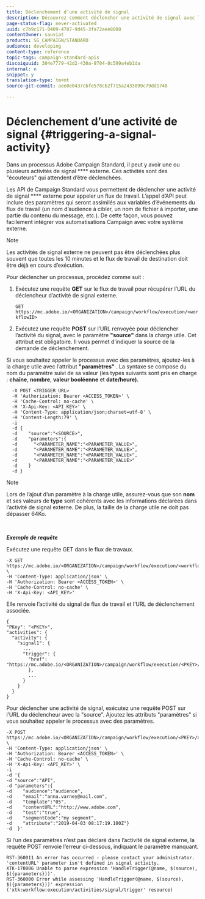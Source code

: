 ```yaml
---
title: Déclenchement d’une activité de signal
description: Découvrez comment déclencher une activité de signal avec les API.
page-status-flag: never-activated
uuid: c7b9c171-0409-4707-9d45-3fa72aee8008
contentOwner: sauviat
products: SG_CAMPAIGN/STANDARD
audience: developing
content-type: reference
topic-tags: campaign-standard-apis
discoiquuid: 304e7779-42d2-430a-9704-8c599a4eb1da
internal: n
snippet: y
translation-type: tm+mt
source-git-commit: aee0e0437cbfe578cb2f715a2433099c79dd1748

---
```



# Déclenchement d’une activité de signal {#triggering-a-signal-activity}

Dans un processus Adobe Campaign Standard, il peut y avoir une ou plusieurs activités de signal **** externe. Ces activités sont des "écouteurs" qui attendent d’être déclenchées.

Les API de Campaign Standard vous permettent de déclencher une activité de signal **** externe pour appeler un flux de travail. L’appel d’API peut inclure des paramètres qui seront assimilés aux variables d’événements du flux de travail (un nom d’audience à cibler, un nom de fichier à importer, une partie du contenu du message, etc.). De cette façon, vous pouvez facilement intégrer vos automatisations Campaign avec votre système externe.

>[!NOTE]
>
>Les activités de signal externe ne peuvent pas être déclenchées plus souvent que toutes les 10 minutes et le flux de travail de destination doit être déjà en cours d’exécution.

Pour déclencher un processus, procédez comme suit :

1. Exécutez une requête **GET** sur le flux de travail pour récupérer l’URL du déclencheur d’activité de signal externe.

   `GET https://mc.adobe.io/<ORGANIZATION>/campaign/workflow/execution/<workflowID>`

1. Exécutez une requête **POST** sur l’URL renvoyée pour déclencher l’activité du signal, avec le paramètre **"source"** dans la charge utile. Cet attribut est obligatoire. Il vous permet d’indiquer la source de la demande de déclenchement.

Si vous souhaitez appeler le processus avec des paramètres, ajoutez-les à la charge utile avec l’attribut **"paramètres"** . La syntaxe se compose du nom du paramètre suivi de sa valeur (les types suivants sont pris en charge : **chaîne**, **nombre**, **valeur booléenne** et **date/heure).**

```
  -X POST <TRIGGER_URL>
  -H 'Authorization: Bearer <ACCESS_TOKEN>' \
  -H 'Cache-Control: no-cache' \
  -H 'X-Api-Key: <API_KEY>' \
  -H 'Content-Type: application/json;charset=utf-8' \
  -H 'Content-Length:79' \
  -i
  -d {
  -d    "source":"<SOURCE>",
  -d    "parameters":{
  -d      "<PARAMETER_NAME":"<PARAMETER_VALUE>",
  -d      "<PARAMETER_NAME":"<PARAMETER_VALUE>",
  -d      "<PARAMETER_NAME":"<PARAMETER_VALUE>",  
  -d      "<PARAMETER_NAME":"<PARAMETER_VALUE>"
  -d    }
  -d }
```

>[!NOTE]
>
>Lors de l’ajout d’un paramètre à la charge utile, assurez-vous que son **nom** et ses valeurs de **type** sont cohérents avec les informations déclarées dans l’activité de signal externe. De plus, la taille de la charge utile ne doit pas dépasser 64Ko.

<br/>

***Exemple de requête***

Exécutez une requête GET dans le flux de travaux.

```
-X GET https://mc.adobe.io/<ORGANIZATION>/campaign/workflow/execution/<workflowID> \
-H 'Content-Type: application/json' \
-H 'Authorization: Bearer <ACCESS_TOKEN>' \
-H 'Cache-Control: no-cache' \
-H 'X-Api-Key: <API_KEY>'
```

Elle renvoie l’activité du signal de flux de travail et l’URL de déclenchement associée.

```
{
"PKey": "<PKEY>",
"activities": {
  "activity": {
    "signal1": {
      ...
      "trigger": {
        "href": "https://mc.adobe.io/<ORGANIZATION>/campaign/workflow/execution/<PKEY>/activities/activity/<PKEY>/trigger/"
        },
        ...
      }
    }
  }
}
```

Pour déclencher une activité de signal, exécutez une requête POST sur l’URL du déclencheur avec la "source". Ajoutez les attributs "paramètres" si vous souhaitez appeler le processus avec des paramètres.

```
-X POST https://mc.adobe.io/<ORGANIZATION>/campaign/workflow/execution/<PKEY>/activities/activity/<PKEY>/trigger \
-H 'Content-Type: application/json' \
-H 'Authorization: Bearer <ACCESS_TOKEN>' \
-H 'Cache-Control: no-cache' \
-H 'X-Api-Key: <API_KEY>' \
-i
-d '{
-d "source":"API",
-d "parameters":{
-d    "audience":"audience",
-d    "email":"anna.varney@mail.com",
-d    "template":"05",
-d    "contentURL":"http://www.adobe.com",
-d    "test":"true",
-d    "segmentCode":"my segment",
-d    "attribute":"2019-04-03 08:17:19.100Z"}
-d  }'
```

<!-- + réponse -->

Si l’un des paramètres n’est pas déclaré dans l’activité de signal externe, la requête POST renvoie l’erreur ci-dessous, indiquant le paramètre manquant.

```
RST-360011 An error has occurred - please contact your administrator.
'contentURL' parameter isn't defined in signal activity.
XTK-170006 Unable to parse expression 'HandleTrigger(@name, $(source), $({parameters}))'.
RST-360000 Error while assessing 'HandleTrigger(@name, $(source), $({parameters}))' expression ('xtk:workflow:execution/activities/signal/trigger' resource)
```

